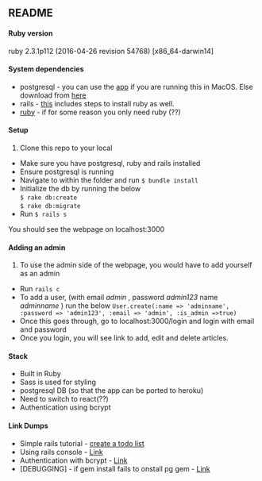 ## README

#### Ruby version
ruby 2.3.1p112 (2016-04-26 revision 54768) [x86_64-darwin14]

#### System dependencies
* postgresql - you can use the [app](http://postgresapp.com/) if you are running this in MacOS. Else download from [here](https://www.postgresql.org/download/)
* rails - [this](http://www.tutorialspoint.com/ruby-on-rails/rails-installation.htm) includes steps to install ruby as well.
* [ruby](https://www.ruby-lang.org/en/documentation/installation/) - if for some reason you only need ruby (??)

#### Setup
1. Clone this repo to your local
* Make sure you have postgresql, ruby and rails installed
* Ensure postgresql is running
* Navigate to within the folder and run `$ bundle install`
* Initialize the db by running the below
  <br>
  `$ rake db:create`
  <br>
  `$ rake db:migrate`
* Run `$ rails s`

You should see the webpage on localhost:3000

#### Adding an admin
1. To use the admin side of the webpage, you would have to add yourself as an admin
* Run `rails c`
* To add a user, (with email *admin* , password *admin123* name *adminname* ) run the below
`User.create(:name => 'adminname', :password => 'admin123', :email => 'admin', :is_admin =>true)`
* Once this goes through, go to localhost:3000/login and login with email and password
* Once you login, you will see link to add, edit and delete articles.

#### Stack
* Built in Ruby
* Sass is used for styling
* postgresql DB (so that the app can be ported to heroku)
* Need to switch to react(??)
* Authentication using bcrypt

#### Link Dumps
* Simple rails tutorial - [create a todo list](http://masteruby.github.io/weekly-rails/2014/03/22/how-to-create-todo-list-app-static-pages.html#.V6OsJNArJE7)
* Using rails console - [Link](http://www.giantflyingsaucer.com/blog/?p=1891)
* Authentication with bcrypt - [Link](https://gist.github.com/thebucknerlife/10090014)
* [DEBUGGING] - if gem install fails to onstall pg gem - [Link](http://stackoverflow.com/questions/19262312/installing-pg-gem-on-os-x-failure-to-build-native-extension)
